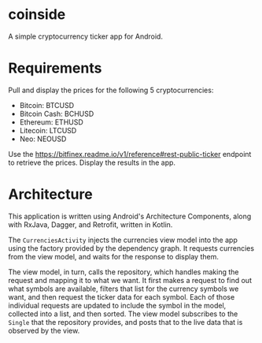 # coinside
A simple cryptocurrency ticker app for Android.

# Requirements

Pull and display the prices for the following 5 cryptocurrencies:
- Bitcoin: BTCUSD
- Bitcoin Cash: BCHUSD
- Ethereum: ETHUSD
- Litecoin: LTCUSD
- Neo: NEOUSD

Use the https://bitfinex.readme.io/v1/reference#rest-public-ticker endpoint to retrieve the prices.
Display the results in the app.

# Architecture

This application is written using Android's Architecture Components, along with RxJava, Dagger, and Retrofit, written in Kotlin.

The `CurrenciesActivity` injects the currencies view model into the app using the factory provided by the dependency graph. It requests currencies from the view model, and waits for the response to display them.

The view model, in turn, calls the repository, which handles making the request and mapping it to what we want. It first makes a request to find out what symbols are available, filters that list for the currency symbols we want, and then request the ticker data for each symbol. Each of those individual requests are updated to include the symbol in the model, collected into a list, and then sorted. The view model subscribes to the `Single` that the repository provides, and posts that to the live data that is observed by the view.
